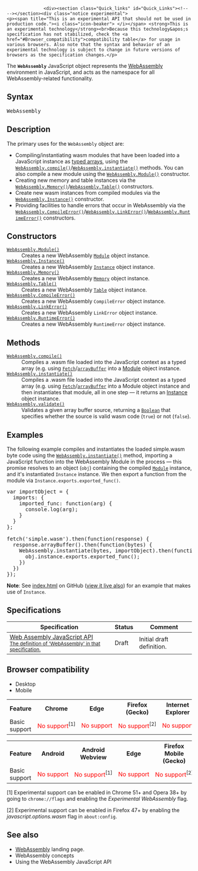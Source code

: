 
                
                  <div><section class="Quick_links" id="Quick_Links"><!-- --></section><div class="notice experimental">
    <p><span title="This is an experimental API that should not be used in production code."><i class="icon-beaker"> </i></span> <strong>This is an experimental technology</strong><br>Because this technology&apos;s specification has not stabilized, check the <a href="#Browser_compatibility">compatibility table</a> for usage in various browsers. Also note that the syntax and behavior of an experimental technology is subject to change in future versions of browsers as the specification changes.</p>
</div></div>

<p>The <strong><code>WebAssembly</code></strong> JavaScript object represents the <a href="/en-US/docs/WebAssembly">WebAssembly</a> environment in JavaScript, and acts as the namespace for all WebAssembly-related functionality.</p>

<h2 id="Syntax">Syntax</h2>

<pre class="syntaxbox">WebAssembly</pre>

<h2 id="Description">Description</h2>

<p>The primary uses for the <code>WebAssembly</code> object are:</p>

<ul>
 <li>Compiling/instantiating wasm modules that have been loaded into a JavaScript instance as <a href="/en-US/docs/Web/JavaScript/Typed_arrays">typed arrays</a>, using the <a href="/en-US/docs/Web/JavaScript/Reference/Global_Objects/WebAssembly/compile" title="The compile() method of the WebAssembly object compiles a .wasm file loaded into the JavaScript context as a typed array (e.g. using Fetch/arrayBuffer into a Module object instance."><code>WebAssembly.compile()</code></a>/<a href="/en-US/docs/Web/JavaScript/Reference/Global_Objects/WebAssembly/instantiate" title="The instantiate() method of the WebAssembly object compiles a .wasm file loaded into the JavaScript context as a typed array (e.g. using Fetch/arrayBuffer into a Module object instance and then instantiates that module, all in one step &#x2014; it returns an Instance object instance."><code>WebAssembly.instantiate()</code></a> methods. You can also compile a new module using the <a href="/en-US/docs/Web/JavaScript/Reference/Global_Objects/WebAssembly/Module" title="The Module() constructor of the WebAssembly global object creates a new Module object instance."><code>WebAssembly.Module()</code></a> constructor.</li>
 <li>Creating new memory and table instances via the <a href="/en-US/docs/Web/JavaScript/Reference/Global_Objects/WebAssembly/Memory" title="The Memory() constructor of the WebAssembly global object creates a new Memory object instance, which represents a WebAssembly memory. These can be thought of as resizeable array buffers, wrappers around WebAssembly memorys."><code>WebAssembly.Memory()</code></a>/<a href="/en-US/docs/Web/JavaScript/Reference/Global_Objects/WebAssembly/Table" title="The Table() constructor of the WebAssembly global object creates a new Table object instance."><code>WebAssembly.Table()</code></a> constructors.</li>
 <li>Create new wasm instances from compiled modules via the <a href="/en-US/docs/Web/JavaScript/Reference/Global_Objects/WebAssembly/Instance" title="The Instance() constructor of the WebAssembly global object instantiates a Module instance to create a new Instance object instance."><code>WebAssembly.Instance()</code></a> constructor.</li>
 <li>Providing facilities to handle errors that occur in WebAssembly via the <a href="/en-US/docs/Web/JavaScript/Reference/Global_Objects/WebAssembly/CompileError" title="The CompileError() constructor of the WebAssembly global object creates a new WebAssembly CompileError instance, which indicates an error during WebAssembly decoding or validation."><code>WebAssembly.CompileError()</code></a>/<a href="/en-US/docs/Web/JavaScript/Reference/Global_Objects/WebAssembly/LinkError" title="The LinkError() constructor of the WebAssembly global object creates a new WebAssembly LinkError instance, which indicates an error during module instantiation (besides traps from the start function)."><code>WebAssembly.LinkError()</code></a>/<a href="/en-US/docs/Web/JavaScript/Reference/Global_Objects/WebAssembly/RuntimeError" title="The RuntimeError() constructor of the WebAssembly global object creates a new WebAssembly RuntimeError instance &#x2014; the type that is thrown whenever WebAssembly specifies a trap."><code>WebAssembly.RuntimeError()</code></a> constructors.</li>
</ul>

<h2 id="Constructors">Constructors</h2>

<dl>
 <dt><a href="/en-US/docs/Web/JavaScript/Reference/Global_Objects/WebAssembly/Module" title="The Module() constructor of the WebAssembly global object creates a new Module object instance."><code>WebAssembly.Module()</code></a></dt>
 <dd>Creates a new WebAssembly <code><a href="/en-US/docs/WebAssembly/API/Module">Module</a></code> object instance.</dd>
 <dt><a href="/en-US/docs/Web/JavaScript/Reference/Global_Objects/WebAssembly/Instance" title="The Instance() constructor of the WebAssembly global object instantiates a Module instance to create a new Instance object instance."><code>WebAssembly.Instance()</code></a></dt>
 <dd>Creates a new WebAssembly <code><a href="/en-US/docs/WebAssembly/API/Instance">Instance</a></code> object instance.</dd>
 <dt><a href="/en-US/docs/Web/JavaScript/Reference/Global_Objects/WebAssembly/Memory" title="The Memory() constructor of the WebAssembly global object creates a new Memory object instance, which represents a WebAssembly memory. These can be thought of as resizeable array buffers, wrappers around WebAssembly memorys."><code>WebAssembly.Memory()</code></a></dt>
 <dd>Creates a new WebAssembly <code><a href="/en-US/docs/WebAssembly/API/Memory">Memory</a></code> object instance.</dd>
 <dt><a href="/en-US/docs/Web/JavaScript/Reference/Global_Objects/WebAssembly/Table" title="The Table() constructor of the WebAssembly global object creates a new Table object instance."><code>WebAssembly.Table()</code></a></dt>
 <dd>Creates a new WebAssembly <code><a href="/en-US/docs/WebAssembly/API/Table">Table</a></code> object instance.</dd>
 <dt><a href="/en-US/docs/Web/JavaScript/Reference/Global_Objects/WebAssembly/CompileError" title="The CompileError() constructor of the WebAssembly global object creates a new WebAssembly CompileError instance, which indicates an error during WebAssembly decoding or validation."><code>WebAssembly.CompileError()</code></a></dt>
 <dd>Creates a new WebAssembly <code>CompileError</code> object instance.</dd>
 <dt><a href="/en-US/docs/Web/JavaScript/Reference/Global_Objects/WebAssembly/LinkError" title="The LinkError() constructor of the WebAssembly global object creates a new WebAssembly LinkError instance, which indicates an error during module instantiation (besides traps from the start function)."><code>WebAssembly.LinkError()</code></a></dt>
 <dd>Creates a new WebAssembly <code>LinkError</code> object instance.</dd>
 <dt><a href="/en-US/docs/Web/JavaScript/Reference/Global_Objects/WebAssembly/RuntimeError" title="The RuntimeError() constructor of the WebAssembly global object creates a new WebAssembly RuntimeError instance &#x2014; the type that is thrown whenever WebAssembly specifies a trap."><code>WebAssembly.RuntimeError()</code></a></dt>
 <dd>Creates a new WebAssembly <code>RuntimeError</code> object instance.</dd>
</dl>

<h2 id="Methods">Methods</h2>

<dl>
 <dt><a href="/en-US/docs/Web/JavaScript/Reference/Global_Objects/WebAssembly/compile" title="The compile() method of the WebAssembly object compiles a .wasm file loaded into the JavaScript context as a typed array (e.g. using Fetch/arrayBuffer into a Module object instance."><code>WebAssembly.compile()</code></a></dt>
 <dd>Compiles a .wasm file loaded into the JavaScript context as a typed array (e.g. using <a href="/en-US/docs/Web/API/Fetch" title="The fetch() method of the GlobalFetch interface starts the process of fetching a resource. This returns a promise that resolves to the Response object representing the response to your request."><code>Fetch</code></a>/<a href="/en-US/docs/Web/API/Body/arrayBuffer" title="The arrayBuffer() method of the Body mixin takes a Response stream and reads it to completion. It returns a promise that resolves with an&#xA0;ArrayBuffer."><code>arrayBuffer</code></a> into a <a href="/en-US/docs/WebAssembly/API/Module">Module</a> object instance.</dd>
 <dt><a href="/en-US/docs/Web/JavaScript/Reference/Global_Objects/WebAssembly/instantiate" title="The instantiate() method of the WebAssembly object compiles a .wasm file loaded into the JavaScript context as a typed array (e.g. using Fetch/arrayBuffer into a Module object instance and then instantiates that module, all in one step &#x2014; it returns an Instance object instance."><code>WebAssembly.instantiate()</code></a></dt>
 <dd>Compiles a .wasm file loaded into the JavaScript context as a typed array (e.g. using <a href="/en-US/docs/Web/API/Fetch" title="The fetch() method of the GlobalFetch interface starts the process of fetching a resource. This returns a promise that resolves to the Response object representing the response to your request."><code>Fetch</code></a>/<a href="/en-US/docs/Web/API/Body/arrayBuffer" title="The arrayBuffer() method of the Body mixin takes a Response stream and reads it to completion. It returns a promise that resolves with an&#xA0;ArrayBuffer."><code>arrayBuffer</code></a> into a Module object instance and then instantiates that module, all in one step &#x2014; it returns an <a href="/en-US/docs/WebAssembly/API/Instance">Instance</a> object instance.</dd>
 <dt><a href="/en-US/docs/Web/JavaScript/Reference/Global_Objects/WebAssembly/validate" title="The validate() method of the WebAssembly object validates a given typed array source, returning a Boolean that specifies whether the source is valid wasm code (true) or not (false)."><code>WebAssembly.validate()</code></a></dt>
 <dd>Validates a given array buffer source, returning a <a href="/en-US/docs/Web/API/Boolean" title="The Boolean object is an object wrapper for a boolean value."><code>Boolean</code></a> that specifies whether the source is valid wasm code (<code>true</code>) or not (<code>false</code>).</dd>
</dl>

<h2 id="Examples">Examples</h2>

<p>The following example compiles and instantiates the loaded simple.wasm byte code using the <a href="/en-US/docs/Web/JavaScript/Reference/Global_Objects/WebAssembly/instantiate" title="The instantiate() method of the WebAssembly object compiles a .wasm file loaded into the JavaScript context as a typed array (e.g. using Fetch/arrayBuffer into a Module object instance and then instantiates that module, all in one step &#x2014; it returns an Instance object instance."><code>WebAssembly.instantiate()</code></a> method, importing a JavaScript function into the WebAssembly Module in the process &#x2014; this promise resolves to an object (<code>obj</code>) containing the compiled <code><a href="/en-US/docs/Web/JavaScript/Reference/Global_Objects/WebAssembly/Module">Module</a></code> instance, and it&apos;s instantiated <code>Instance</code> instance. We then export a function from the module via <code>Instance.exports.exported_func()</code>.</p>

<pre class="brush: js">var importObject = {
  imports: {
    imported_func: function(arg) {
      console.log(arg);
    }
  }
};

fetch(&apos;simple.wasm&apos;).then(function(response) {
  response.arrayBuffer().then(function(bytes) {
    WebAssembly.instantiate(bytes, importObject).then(function(obj) {
      obj.instance.exports.exported_func();
    })
  })
});</pre>

<div class="note">
<p><strong>Note</strong>: See <a href="https://github.com/mdn/webassembly-examples/blob/master/js-api-examples/index.html" class="external">index.html</a> on GitHub (<a href="https://mdn.github.io/webassembly-examples/js-api-examples/" class="external">view it live also</a>) for an example that makes use of <code>Instance</code>.</p>
</div>

<h2 id="Specifications">Specifications</h2>

<table class="standard-table">
 <thead>
  <tr>
   <th scope="col">Specification</th>
   <th scope="col">Status</th>
   <th scope="col">Comment</th>
  </tr>
 </thead>
 <tbody>
  <tr>
   <td><a href="https://github.com/WebAssembly/design/blob/master/JS.md#the-webassembly-object" class="external" lang="en" hreflang="en">Web Assembly JavaScript API<br><small lang="en-US">The definition of &apos;WebAssembly&apos; in that specification.</small></a></td>
   <td><span class="spec-Draft">Draft</span></td>
   <td>Initial draft definition.</td>
  </tr>
 </tbody>
</table>

<h2 name="Browser_compatibility" id="Browser_compatibility">Browser compatibility</h2>

<div><div class="htab">
    <a name="AutoCompatibilityTable" id="AutoCompatibilityTable"></a>
    <ul>
        <li class="selected"><a>Desktop</a></li>
        <li><a>Mobile</a></li>
    </ul>
</div></div>

<div id="compat-desktop">
<table class="compat-table">
 <tbody>
  <tr>
   <th>Feature</th>
   <th>Chrome</th>
   <th>Edge</th>
   <th>Firefox (Gecko)</th>
   <th>Internet Explorer</th>
   <th>Opera</th>
   <th>Safari (WebKit)</th>
  </tr>
  <tr>
   <td>Basic support</td>
   <td><span style="color: #f00;">No&#xA0;support</span><sup>[1]</sup></td>
   <td><span style="color: #f00;">No&#xA0;support</span></td>
   <td><span style="color: #f00;">No&#xA0;support</span><sup>[2]</sup></td>
   <td><span style="color: #f00;">No&#xA0;support</span></td>
   <td><span style="color: #f00;">No&#xA0;support</span><sup>[1]</sup></td>
   <td><span style="color: #f00;">No&#xA0;support</span></td>
  </tr>
 </tbody>
</table>
</div>

<div id="compat-mobile">
<table class="compat-table">
 <tbody>
  <tr>
   <th>Feature</th>
   <th>Android</th>
   <th>Android Webview</th>
   <th>Edge</th>
   <th>Firefox Mobile (Gecko)</th>
   <th>IE Phone</th>
   <th>Opera Mobile</th>
   <th>Safari Mobile</th>
   <th>Chrome for Android</th>
  </tr>
  <tr>
   <td>Basic support</td>
   <td><span style="color: #f00;">No&#xA0;support</span></td>
   <td><span style="color: #f00;">No&#xA0;support</span><sup>[1]</sup></td>
   <td><span style="color: #f00;">No&#xA0;support</span></td>
   <td><span style="color: #f00;">No&#xA0;support</span><sup>[2]</sup></td>
   <td><span style="color: #f00;">No&#xA0;support</span></td>
   <td><span style="color: #f00;">No&#xA0;support</span></td>
   <td><span style="color: #f00;">No&#xA0;support</span></td>
   <td><span style="color: #f00;">No&#xA0;support</span><sup>[1]</sup></td>
  </tr>
 </tbody>
</table>
</div>

<p>[1] Experimental support can be enabled in Chrome 51+ and Opera 38+ by going to <code>chrome://flags</code> and enabling the <em>Experimental WebAssembly</em> flag.</p>

<p>[2] Experimental support can be enabled in Firefox 47+ by enabling the <em>javascript.options.wasm</em> flag in <code>about:config</code>.</p>

<h2 id="See_also">See also</h2>

<ul>
 <li><a href="/en-US/docs/WebAssembly">WebAssembly</a> landing page.</li>
 <li>WebAssembly concepts</li>
 <li>Using the WebAssembly JavaScript API</li>
</ul>
                
              